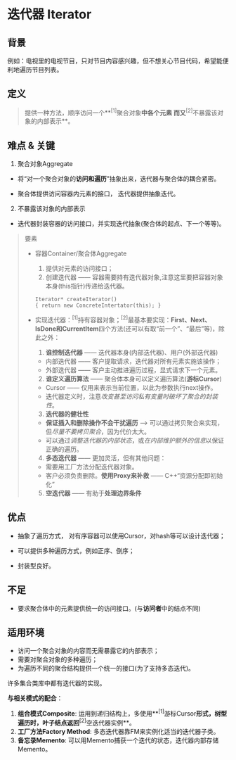 # 迭代器 Iterator
## 背景
例如：电视里的电视节目，只对节目内容感兴趣，但不想关心节目代码，希望能便利地遍历节目列表。

## 定义
>提供一种方法，顺序访问一个**<sup>[1]</sup>聚合对象**中各个元素 而又**<sup>[2]</sup>不暴露该对象的内部表示**。

## 难点 & 关键
1. 聚合对象Aggregate

  + 将“对一个聚合对象的**访问和遍历**”抽象出来，迭代器与聚合体的耦合紧密。
  
  + 聚合体提供访问容器内元素的接口， 迭代器提供抽象迭代。
  
2. 不暴露该对象的内部表示

  + 迭代器封装容器的访问接口，并实现迭代抽象(聚合体的起点、下一个等等)。

> 要素
> + 容器Container/聚合体Aggregate
>   1. 提供对元素的访问接口；
>   2. 创建迭代器 —— 容器需要持有迭代器对象,注意这里要把容器对象本身(this指针)传递给迭代器。
>     ```
>     Iterator* createIterator()
>     { return new ConcreteIntertator(this); }
>     ```
>    
> + 实现迭代器：<sup>[1]</sup>持有容器对象；<sup>[2]</sup>最基本要实现：**First、Next、IsDone和CurrentItem**四个方法(还可以有取“前一个”、“最后”等)，除此之外：
>   1. **谁控制迭代器** —— 迭代器本身(内部迭代器)、用户(外部迭代器)
>     + 内部迭代器 —— 客户提取请求，迭代器对所有元素实施该操作；
>     + 外部迭代器 —— 客户主动推进遍历过程，显式请求下一个元素。
>   2. **谁定义遍历算法** —— 聚合体本身可以定义遍历算法(**游标Cursor**)
>     + Cursor —— 仅用来表示当前位置，以此为参数执行next操作。
>     + 迭代器定义时，注意*改变甚至访问私有变量时破坏了聚合的封装性*。
>   3. **迭代器的健壮性**
>     + **保证插入和删除操作不会干扰遍历** —> 可以通过拷贝聚合来实现，但*尽量不要拷贝聚合*，因为代价太大。
>     + 可以通过*调整迭代器的内部状态*，或*在内部维护额外的信息*以保证正确的遍历。
>   4. **多态迭代器** —— 更加灵活，但有其他问题：
>     + 需要用工厂方法分配迭代器对象。
>     + 客户必须负责删除。**使用Proxy来补救** —— C++“资源分配即初始化”
>   5. **空迭代器** —— 有助于**处理边界条件**

## 优点

+ 抽象了遍历方式， 对有序容器可以使用Cursor，对hash等可以设计迭代器；

+ 可以提供多种遍历方式，例如正序、倒序；

+ 封装型良好。

## 不足

+ 要求聚合体中的元素提供统一的访问接口。(与**访问者**中的结点不同)


## 适用环境
+ 访问一个聚合对象的内容而无需暴露它的内部表示；
+ 需要对聚合对象的多种遍历；
+ 为遍历不同的聚合结构提供一个统一的接口(为了支持多态迭代)。

许多集合类库中都有迭代器的实现。

**与相关模式的配合**：
1. **组合模式Composite**: 运用到递归结构上，多使用**<sup>[1]</sup>游标Cursor**形式，树型遍历时，叶子结点返回**<sup>[2]</sup>空迭代器实例**。
2. **工厂方法Factory Method**: 多态迭代器靠FM来实例化适当的迭代器子类。
3. **备忘录Memento**: 可以用Memento捕获一个迭代的状态，迭代器内部存储Memento。

